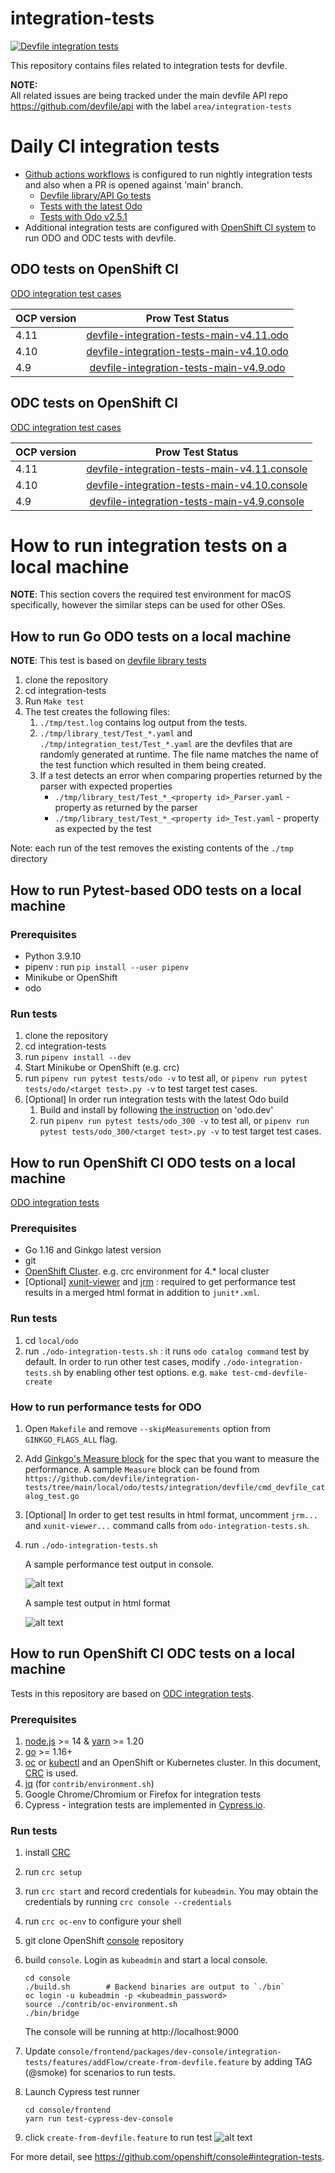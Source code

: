# integration-tests
[![Devfile integration tests](https://github.com/devfile/integration-tests/actions/workflows/pytest.yaml/badge.svg)](https://github.com/devfile/integration-tests/actions/workflows/pytest.yaml)

This repository contains files related to integration tests for devfile.  

**NOTE:**  
All related issues are being tracked under the main devfile API repo https://github.com/devfile/api with the label `area/integration-tests`

# Daily CI integration tests

- [Github actions workflows](https://github.com/devfile/integration-tests/actions) is configured to run nightly integration tests and also when a PR is opened against 'main' branch.
  - [Devfile library/API Go tests](https://github.com/devfile/integration-tests/actions/workflows/gotest.yaml)
  - [Tests with the latest Odo](https://github.com/devfile/integration-tests/actions/workflows/pytest_odo.300.yaml) 
  - [Tests with Odo v2.5.1](https://github.com/devfile/integration-tests/actions/workflows/pytest_odo.251.yaml)
- Additional integration tests are configured with [OpenShift CI system](https://docs.ci.openshift.org/docs/how-tos/onboarding-a-new-component/) to run ODO and ODC tests with devfile.


## ODO tests on OpenShift CI
[ODO integration test cases](./scripts/odo/features/odo-devfile.feature)

| OCP version   |      Prow Test Status    |
|----------|:-------------:|
| 4.11 | [devfile-integration-tests-main-v4.11.odo](https://prow.ci.openshift.org/job-history/gs/origin-ci-test/logs/periodic-ci-devfile-integration-tests-main-v4.11.odo-integration-devfile-odo-periodic) |
| 4.10 | [devfile-integration-tests-main-v4.10.odo](https://prow.ci.openshift.org/job-history/gs/origin-ci-test/logs/periodic-ci-devfile-integration-tests-main-v4.10.odo-integration-devfile-odo-periodic) |
| 4.9 | [devfile-integration-tests-main-v4.9.odo](https://prow.ci.openshift.org/job-history/gs/origin-ci-test/logs/periodic-ci-devfile-integration-tests-main-v4.9.odo-integration-devfile-odo-periodic) |

## ODC tests on OpenShift CI
[ODC integration test cases](./scripts/console/frontend/packages/dev-console/integration-tests/features/addFlow/create-from-devfile.feature)

| OCP version   |      Prow Test Status    |
|----------|:-------------:|
| 4.11 | [devfile-integration-tests-main-v4.11.console](https://prow.ci.openshift.org/job-history/gs/origin-ci-test/logs/periodic-ci-devfile-integration-tests-main-v4.11.console-e2e-gcp-console-periodic) |
| 4.10 | [devfile-integration-tests-main-v4.10.console](https://prow.ci.openshift.org/job-history/gs/origin-ci-test/logs/periodic-ci-devfile-integration-tests-main-v4.10.console-e2e-gcp-console-periodic) |
| 4.9 | [devfile-integration-tests-main-v4.9.console](https://prow.ci.openshift.org/job-history/gs/origin-ci-test/logs/periodic-ci-devfile-integration-tests-main-v4.9.console-e2e-gcp-console-periodic) |

# How to run integration tests on a local machine
**NOTE**: This section covers the required test environment for macOS specifically, however the similar steps can be used for other OSes.

## How to run Go ODO tests on a local machine
**NOTE**: This test is based on [devfile library tests](https://github.com/devfile/library/tree/main/tests)
1. clone the repository
2. cd integration-tests
3. Run ```Make test```
4. The test creates the following files:
   1. ```./tmp/test.log``` contains log output from the tests.
   2. ```./tmp/library_test/Test_*.yaml``` and ```./tmp/integration_test/Test_*.yaml``` are the devfiles that are randomly generated at runtime. The file name matches the name of the test function which resulted in them being created.
   3. If a test detects an error when comparing properties returned by the parser with expected properties
       * ```./tmp/library_test/Test_*_<property id>_Parser.yaml``` - property as returned by the parser
       * ```./tmp/library_test/Test_*_<property id>_Test.yaml``` - property as expected by the test

Note: each run of the test removes the existing contents of the ```./tmp``` directory

## How to run Pytest-based ODO tests on a local machine

### Prerequisites
- Python 3.9.10
- pipenv : run `pip install --user pipenv`
- Minikube or OpenShift
- odo

### Run tests
1. clone the repository 
2. cd integration-tests
3. run `pipenv install --dev`
4. Start Minikube or OpenShift (e.g. crc)
5. run `pipenv run pytest tests/odo -v` to test all, or `pipenv run pytest tests/odo/<target test>.py -v` to test target test cases.
6. [Optional] In order run integration tests with the latest Odo build
   1. Build and install by following [the instruction](https://odo.dev/docs/getting-started/installation#installing-from-source-code) on 'odo.dev'
   2. run `pipenv run pytest tests/odo_300 -v` to test all, or `pipenv run pytest tests/odo_300/<target test>.py -v` to test target test cases.

## How to run OpenShift CI ODO tests on a local machine
[ODO integration tests](https://github.com/openshift/odo/blob/main/docs/dev/test-architecture.adoc#integration-and-e2e-tests) 

### Prerequisites
- Go 1.16 and Ginkgo latest version
- git
- [OpenShift Cluster](https://github.com/openshift/odo/blob/main/docs/dev/test-architecture.adoc#integration-and-e2e-tests).  e.g. crc environment for 4.* local cluster 
- [Optional] [xunit-viewer](https://www.npmjs.com/package/xunit-viewer)
  and [jrm](https://www.npmjs.com/package/junit-report-merger?activeTab=readme) : required to get performance test results in a merged html format in addition to `junit*.xml`.

### Run tests
1. cd `local/odo`
1. run `./odo-integration-tests.sh`  : it runs `odo catalog command` test by default. In order to run other test cases, modify `./odo-integration-tests.sh` by enabling other test options. e.g. `make test-cmd-devfile-create`

### How to run performance tests for ODO
1. Open `Makefile` and remove `--skipMeasurements` option from `GINKGO_FLAGS_ALL` flag.
1. Add [Ginkgo's Measure block](https://onsi.github.io/ginkgo/#benchmark-tests) for the spec that you want to measure the performance. A sample `Measure` block can be found from `https://github.com/devfile/integration-tests/tree/main/local/odo/tests/integration/devfile/cmd_devfile_catalog_test.go`
1. [Optional] In order to get test results in html format, uncomment `jrm...` and `xunit-viewer...` command calls from `odo-integration-tests.sh`. 
1. run `./odo-integration-tests.sh`
   
    A sample performance test output in console.
   
    ![alt text](./docs/images/perf_measure_sample.png "Performance test result")

    A sample test output in html format

   ![alt text](./docs/images/perf_html_sample.png "Performance test result")

## How to run OpenShift CI ODC tests on a local machine
Tests in this repository are based on [ODC integration tests](https://github.com/openshift/console#integration-tests). 

### Prerequisites
1. [node.js](https://nodejs.org/) >= 14 & [yarn](https://yarnpkg.com/en/docs/install) >= 1.20
2. [go](https://golang.org/) >= 1.16+
3. [oc](https://mirror.openshift.com/pub/openshift-v4/clients/oc/4.4/) or [kubectl](https://kubernetes.io/docs/tasks/tools/install-kubectl/) and an OpenShift or Kubernetes cluster. In this document, [CRC](https://cloud.redhat.com/openshift/create/local) is used.
4. [jq](https://stedolan.github.io/jq/download/) (for `contrib/environment.sh`)
5. Google Chrome/Chromium or Firefox for integration tests
6. Cypress - integration tests are implemented in [Cypress.io](https://www.cypress.io/).

### Run tests
1. install [CRC](https://cloud.redhat.com/openshift/create/local) 
1. run `crc setup`
1. run `crc start` and record credentials for `kubeadmin`. You may obtain the credentials by running `crc console --credentials`
1. run `crc oc-env` to configure your shell
1. git clone OpenShift [console](https://github.com/openshift/console) repository
1. build `console`. Login as `kubeadmin` and start a local console.
   ``` 
   cd console  
   ./build.sh        # Backend binaries are output to `./bin`
   oc login -u kubeadmin -p <kubeadmin_password>  
   source ./contrib/oc-environment.sh
   ./bin/bridge
   ```
   The console will be running at http://localhost:9000

1. Update `console/frontend/packages/dev-console/integration-tests/features/addFlow/create-from-devfile.feature` by adding TAG (@smoke) for scenarios to run tests.
1. Launch Cypress test runner
   ```
   cd console/frontend
   yarn run test-cypress-dev-console
   ```
1. click `create-from-devfile.feature` to run test
   ![alt text](./docs/images/cypress_console.png "Cypress test")
   
For more detail, see https://github.com/openshift/console#integration-tests. 
